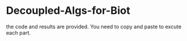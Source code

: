 # Decoupled-Algs-for-Biot
the code and results are provided. You need to copy and paste to excute each part. 
